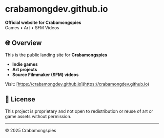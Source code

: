 # crabamongdev.github.io

**Official website for Crabamongspies**  
Games • Art • SFM Videos

## 🌐 Overview

This is the public landing site for **Crabamongspies**
- **Indie games**
- **Art projects**
- **Source Filmmaker (SFM) videos**

Visit: [https://crabamongdev.github.io](https://crabamongdev.github.io)



## 📄 License

This project is proprietary and not open to redistribution or reuse of art or game assets without permission.

---

&copy; 2025 Crabamongspies